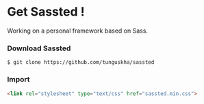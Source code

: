 # Get Sassted !

Working on a personal framework based on Sass.

### Download Sassted
```
$ git clone https://github.com/tunguskha/sassted
```

### Import
```html
<link rel="stylesheet" type="text/css" href="sassted.min.css">
```
